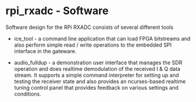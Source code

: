 # rpi_rxadc - Software
Software design for the RPi RXADC consists of several different tools

* ice_tool - a command line application that can load FPGA bitstreams
and also perform simple read / write operations to the embedded SPI
interface in the gateware.

* audio_fulldup - a demonstration user interface that manages the SDR
operation and does realtime demodulation of the received I & Q data stream.
It supports a simple command interpreter for setting up and testing the
receiver state and also provides an ncurses-based realtime tuning control
panel that provides feedback on various settings and conditions.



